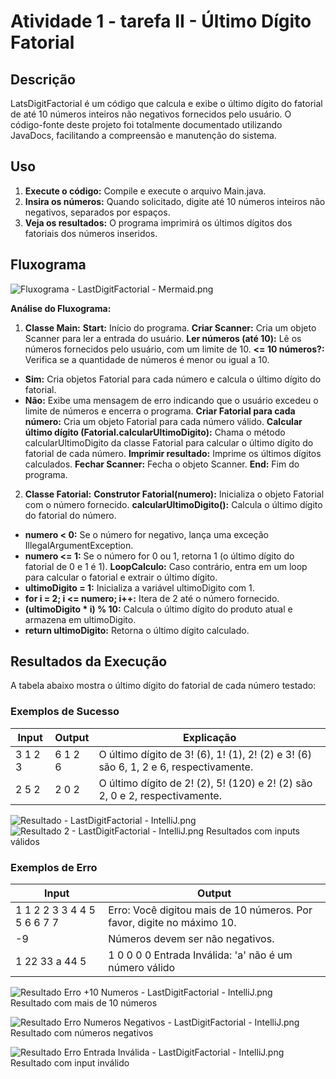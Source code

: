 # Atividade 1 - tarefa II - Último Dígito Fatorial

## Descrição

LatsDigitFactorial é um código que calcula e exibe o último dígito do fatorial de até 10 números inteiros não negativos fornecidos pelo usuário. O código-fonte deste projeto foi totalmente documentado utilizando JavaDocs, facilitando a compreensão e manutenção do sistema.



## Uso

1. **Execute o código:** Compile e execute o arquivo Main.java.
2. **Insira os números:** Quando solicitado, digite até 10 números inteiros não negativos, separados por espaços.
3. **Veja os resultados:** O programa imprimirá os últimos dígitos dos fatoriais dos números inseridos.


## Fluxograma

![Fluxograma - LastDigitFactorial - Mermaid.png](Fluxograma%20-%20LastDigitFactorial%20-%20Mermaid.png)


**Análise do Fluxograma:**

1. **Classe Main:**
**Start:** Início do programa.
**Criar Scanner:** Cria um objeto Scanner para ler a entrada do usuário.
**Ler números (até 10):** Lê os números fornecidos pelo usuário, com um limite de 10.
**<= 10 números?:** Verifica se a quantidade de números é menor ou igual a 10.
- **Sim:** Cria objetos Fatorial para cada número e calcula o último dígito do fatorial.
- **Não:** Exibe uma mensagem de erro indicando que o usuário excedeu o limite de números e encerra o programa.
**Criar Fatorial para cada número:** Cria um objeto Fatorial para cada número válido.
**Calcular último dígito (Fatorial.calcularUltimoDigito):** Chama o método calcularUltimoDigito da classe Fatorial para calcular o último dígito do fatorial de cada número.
**Imprimir resultado:** Imprime os últimos dígitos calculados.
**Fechar Scanner:** Fecha o objeto Scanner.
**End:** Fim do programa.

2. **Classe Fatorial:**
**Construtor Fatorial(numero):** Inicializa o objeto Fatorial com o número fornecido.
**calcularUltimoDigito():** Calcula o último dígito do fatorial do número.
- **numero < 0:** Se o número for negativo, lança uma exceção IllegalArgumentException.
- **numero <= 1:** Se o número for 0 ou 1, retorna 1 (o último dígito do fatorial de 0 e 1 é 1).
**LoopCalculo:** Caso contrário, entra em um loop para calcular o fatorial e extrair o último dígito.
- **ultimoDigito = 1:** Inicializa a variável ultimoDigito com 1.
- **for i = 2; i <= numero; i++:** Itera de 2 até o número fornecido.
- **(ultimoDigito * i) % 10:** Calcula o último dígito do produto atual e armazena em ultimoDigito.
- **return ultimoDigito:** Retorna o último dígito calculado.

## Resultados da Execução

A tabela abaixo mostra o último dígito do fatorial de cada número testado:

### Exemplos de Sucesso


| Input                       | Output                                                                 |                                  Explicação                                          |                                
|-----------------------------|------------------------------------------------------------------------|--------------------------------------------------------------------------------------|
| 3 1 2 3                     | 6 1 2 6                                                                | O último dígito de 3! (6), 1! (1), 2! (2) e 3! (6) são 6, 1, 2 e 6, respectivamente. |
| 2 5 2                       | 2 0 2                                                                  | O último dígito de 2! (2), 5! (120) e 2! (2) são 2, 0 e 2, respectivamente.          |

![Resultado - LastDigitFactorial - IntelliJ.png](Resultado%20-%20LastDigitFactorial%20-%20IntelliJ.png)  
![Resultado 2 - LastDigitFactorial - IntelliJ.png](Resultado%202%20-%20LastDigitFactorial%20-%20IntelliJ.png)
Resultados com inputs válidos

### Exemplos de Erro


| Input                       | Output                                                                 |
|-----------------------------|------------------------------------------------------------------------|
| 1 1 2 2 3 3 4 4 5 5 6 6 7 7 | Erro: Você digitou mais de 10 números. Por favor, digite no máximo 10. | 
| -9                          | Números devem ser não negativos.                                       |      
| 1 22 33 a 44 5              | 1 0 0 0 0    Entrada Inválida: 'a' não é um número válido              |

![Resultado Erro +10 Numeros - LastDigitFactorial - IntelliJ.png](Resultado%20Erro%20%2B10%20Numeros%20-%20LastDigitFactorial%20-%20IntelliJ.png)  
Resultado com mais de 10 números  

![Resultado Erro Numeros Negativos - LastDigitFactorial - IntelliJ.png](Resultado%20Erro%20Numeros%20Negativos%20-%20LastDigitFactorial%20-%20IntelliJ.png)  
Resultado com números negativos  

![Resultado Erro Entrada Inválida - LastDigitFactorial - IntelliJ.png](Resultado%20Erro%20Entrada%20Inv%E1lida%20-%20LastDigitFactorial%20-%20IntelliJ.png)  
Resultado com input inválido  